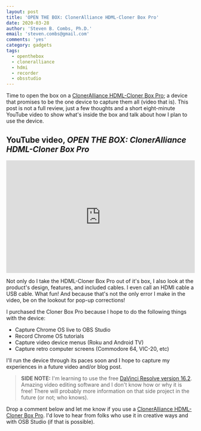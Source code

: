 ```yaml
---
layout: post
title: 'OPEN THE BOX: ClonerAlliance HDML-Cloner Box Pro'
date: 2020-03-28
author: 'Steven B. Combs, Ph.D.'
email: 'steven.combs@gmail.com'
comments: 'yes'
category: gadgets
tags:
  - openthebox
  - cloneralliance
  - hdmi
  - recorder
  - obsstudio
---
```


Time to open the box on a [ClonerAlliance HDML-Cloner Box Pro](https://amzn.to/2UMUOCd); a device that promises to be the one device to capture them all (video that is). This post is not a full review, just a few thoughts and a short eight-minute YouTube video to show what's inside the box and talk about how I plan to use the device.

## YouTube video, _OPEN THE BOX: ClonerAlliance HDML-Cloner Box Pro_

<div style="position:relative;padding-top:56.25%;">
  <p><iframe src="https://www.youtube.com/embed/hUhrYNQCODY" frameborder="0" allowfullscreen style="position:absolute;top:0;left:0;width:100%;height:100%;"></iframe></p>
</div>

Not only do I take the HDML-Cloner Box Pro out of it's box, I also look at the product's design, features, and included cables. I even call an HDMI cable a USB cable. What fun! And because that's not the only error I make in the video, be on the lookout for pop-up corrections!

I purchased the Cloner Box Pro because I hope to do the following things with the device:

* Capture Chrome OS live to OBS Studio
* Record Chrome OS tutorials
* Capture video device menus (Roku and Android TV)
* Capture retro computer screens (Commodore 64, VIC-20, etc)

I'll run the device through its paces soon and I hope to capture my experiences in a future video and/or blog post.

> **SIDE NOTE:** I'm learning to use the free [DaVinci Resolve version 16.2](https://www.blackmagicdesign.com/products/davinciresolve/). Amazing video editing software and I don't know how or why it is free! There will probably more information on that side project in the future (or not; who knows).

Drop a comment below and let me know if you use a [ClonerAlliance HDML-Cloner Box Pro](https://amzn.to/2UMUOCd). I'd love to hear from folks who use it in creative ways and with OSB Studio (if that is possible).
